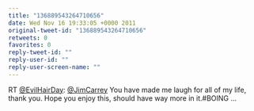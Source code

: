 ```yaml
---
title: "136889543264710656"
date: Wed Nov 16 19:33:05 +0000 2011
original-tweet-id: "136889543264710656"
retweets: 0
favorites: 0
reply-tweet-id: ""
reply-user-id: ""
reply-user-screen-name: ""
---
```

RT <a href="https://twitter.com/EvilHairDay">@EvilHairDay</a>: <a href="https://twitter.com/JimCarrey">@JimCarrey</a> You have made me laugh for all of my life, thank you. Hope you enjoy this, should have way more in it.#BOING ...
